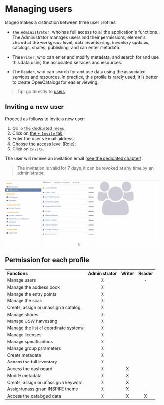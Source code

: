 # Managing users

Isogeo makes a distinction between three user profiles:

* `The Administrator`, who has full access to all the application&apos;s functions. The Administrator manages users and their permissions, elements shared at the workgroup level, data inventorying, inventory updates, catalogs, shares, publishing, and can enter metadata.

* The `Writer`, who can enter and modify metadata, and search for and use this data using the associated services and resources.

* The `Reader`, who can search for and use data using the associated services and resources. In practice, this profile is rarely used; it is better to create OpenCatalogs for easier viewing.

> Tip: go directly to [users](https://app.isogeo.com/admin/users/memberships).

## Inviting a new user

Proceed as follows to invite a new user:

1. Go to [the dedicated menu](https://app.isogeo.com/admin/users);
2. Click on [the `+ Invite` tab](https://app.isogeo.com/admin/users/invitations/new);
3. Enter the user&apos;s Email address;
4. Choose the access level (Role);
5. Click on `Invite`.

The user will receive an invitation email ([see the dedicated chapter](/en/start/signup.html)).

> The invitation is valid for 7 days, it can be revoked at any time by an administrator.

![New user](en/assets/adm_users_add.gif "Inviting a new user")

## Permission for each profile

| Functions                                       | Administrator     | Writer    | Reader   |
| :---------------------------------------------- | :---------------: | :-------: | :-------: |
| Manage users                                | X                 |           |     -     |
| Manage the address book                 | X                 |           |           |
| Manage the entry points                    | X                 |           |           |
| Manage the scan                            | X                 |           |           |
| Create, assign or unassign a catalog   | X                 |           |           |
| Manage shares                                | X                 |           |           |
| Manage CSW harvesting                 | X                 |           |           |
| Manage the list of coordinate systems    | X                 |           |           |
| Manage licenses                                | X                 |           |           |
| Manage specifications                          | X                 |           |           |
| Manage group parameters                | X                 |           |           |
| Create metadata                     | X                 |           |           |
| Access the full inventory                | X                 |           |           |
| Access the dashboard                    | X                 | X         |           |
| Modify metadata                      | X                 | X         |           |
| Create, assign or unassign a keyword   | X                 | X         |           |
| Assign/unassign an INSPIRE theme       | X                 | X         |           |
| Access the cataloged data               | X                 | X         | X         |
